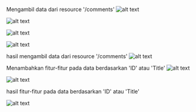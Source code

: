 Mengambil data dari resource '/comments'
![alt text](image.png)

![alt text](image-1.png)

![alt text](image-2.png)

![alt text](image-3.png)

hasil mengambil data dari resource '/comments'
![alt text](image-4.png)


Menambahkan fitur-fitur pada data berdasarkan 'ID' atau 'Title'
![alt text](image-5.png)

![alt text](image-6.png)

hasil fitur-fitur pada data berdasarkan 'ID' atau 'Title'

![alt text](image-7.png)
